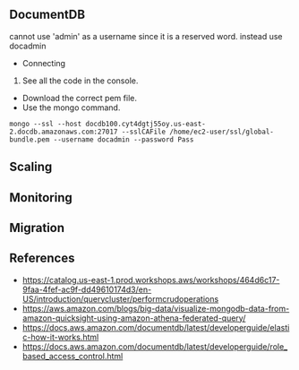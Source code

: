 ## DocumentDB

cannot use 'admin' as a username since it is a reserved word.
instead use docadmin

- Connecting
1. See all the code in the console.
  - Download the correct pem file.
  - Use the mongo command.
```
mongo --ssl --host docdb100.cyt4dgtj55oy.us-east-2.docdb.amazonaws.com:27017 --sslCAFile /home/ec2-user/ssl/global-bundle.pem --username docadmin --password Pass
```


## Scaling

## Monitoring

## Migration

## 

## References
- https://catalog.us-east-1.prod.workshops.aws/workshops/464d6c17-9faa-4fef-ac9f-dd49610174d3/en-US/introduction/querycluster/performcrudoperations
- https://aws.amazon.com/blogs/big-data/visualize-mongodb-data-from-amazon-quicksight-using-amazon-athena-federated-query/
- https://docs.aws.amazon.com/documentdb/latest/developerguide/elastic-how-it-works.html
- https://docs.aws.amazon.com/documentdb/latest/developerguide/role_based_access_control.html

